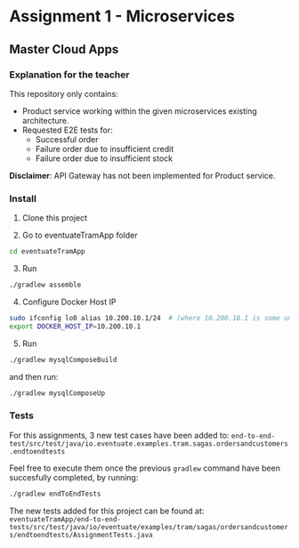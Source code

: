 # Assignment 1 - Microservices
## Master Cloud Apps

### Explanation for the teacher

This repository only contains: 
- Product service working within the given microservices existing architecture.
- Requested E2E tests for: 
    - Successful order
    - Failure order due to insufficient credit
    - Failure order due to insufficient stock

**Disclaimer**: API Gateway has not been implemented for Product service.

### Install

1. Clone this project

2. Go to eventuateTramApp folder
``` sh
cd eventuateTramApp
```

3. Run
``` sh
./gradlew assemble
```

4. Configure Docker Host IP
``` sh
sudo ifconfig lo0 alias 10.200.10.1/24  # (where 10.200.10.1 is some unused IP address)
export DOCKER_HOST_IP=10.200.10.1
```

5. Run
``` sh
./gradlew mysqlComposeBuild
```

and then run:
``` sh
./gradlew mysqlComposeUp
```


### Tests
For this assignments, 3 new test cases have been added to:
`end-to-end-test/src/test/java/io.eventuate.examples.tram.sagas.ordersandcustomers.endtoendtests`

Feel free to execute them once the previous `gradlew` command have been succesfully completed, by running:
``` sh
./gradlew endToEndTests
```

The new tests added for this project can be found at:
`eventuateTramApp/end-to-end-tests/src/test/java/io/eventuate/examples/tram/sagas/ordersandcustomers/endtoendtests/AssignmentTests.java`
